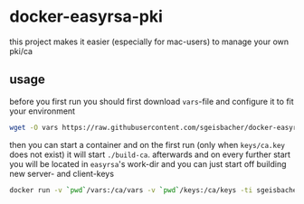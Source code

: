 # docker-easyrsa-pki
this project makes it easier (especially for mac-users) to manage your own pki/ca
## usage
before you first run you should first download `vars`-file and configure it to fit your environment
```sh
wget -O vars https://raw.githubusercontent.com/sgeisbacher/docker-easyrsa-pki/master/vars.orig
```

then you can start a container and on the first run (only when `keys/ca.key` does not exist) it will start `./build-ca`. afterwards and on every further start you will be located in `easyrsa`'s work-dir and you can just start off building new server- and client-keys 
```sh
docker run -v `pwd`/vars:/ca/vars -v `pwd`/keys:/ca/keys -ti sgeisbacher/easyrsa-pki
```

